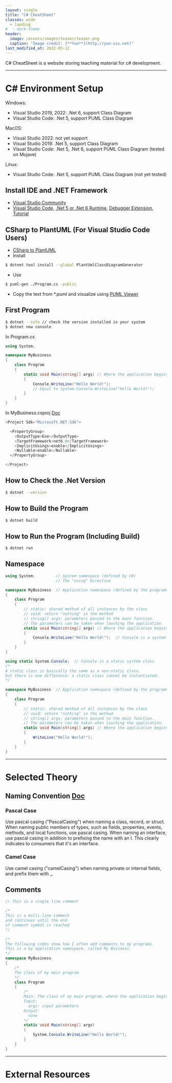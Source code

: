 ```yaml
---
layout: single
title: "C# CheatSheet"
classes: wide
  - landing
#  - dark-theme
header:
  image: /assets/images/teaser/teaser.png
  caption: "Image credit: [**Yun**](http://yun-vis.net)"
last_modified_at: 2022-03-12
---
```


C# CheatSheet is a website storing teaching material for c# development.

---
# C# Environment Setup

Windows:
  * Visual Studio 2019, 2022: .Net 6, support Class Diagram
  * Visual Studio Code: .Net 5, support PUML Class Diagram

MacOS:
  * Visual Studio 2022: not yet support
  * Visual Studio 2019: .Net 5, support Class Diagram
  * Visual Studio Code: .Net 5, .Net 6, support PUML Class Diagram (tested on Mojave)

Linux:
  * Visual Studio Code: .Net 5, support PUML Class Diagram (not yet tested)

## Install IDE and .NET Framework

  * [Visual Studio Community](https://visualstudio.microsoft.com/vs/community/)
  * [Visual Studio Code](https://code.visualstudio.com), [.Net 5 or .Net 6 Runtime](https://dotnet.microsoft.com/en-us/download/visual-studio-sdks), [Debugger Extension](https://marketplace.visualstudio.com/items?itemName=ms-dotnettools.csharp), [Tutorial](https://www.c-sharpcorner.com/article/how-to-setup-visual-studio-code-for-c-sharp-10-and-net-6-0/)

## CSharp to PlantUML (For Visual Studio Code Users)

  * [CSharp to PlantUML](https://github.com/pierre3/PlantUmlClassDiagramGenerator)
  * Install
  ```bash
  $ dotnet tool install --global PlantUmlClassDiagramGenerator
  ```
  * Use
  ```bash
  $ puml-gen ./Program.cs -public
  ```
  * Copy the text from *.puml and visualize using [PUML Viewer](https://www.planttext.com)


## First Program

```bash
$ dotnet --info // check the version installed in your system
$ dotnet new console
```

In Program.cs
```csharp
using System;

namespace MyBusiness
{
    class Program
    {
        static void Main(string[] args) // Where the application begins
        {
            Console.WriteLine("Hello World!");
            // Equal to System.Console.WriteLine("Hello World!");
        }
    }
}
```

In MyBusiness.csproj [Doc](https://docs.microsoft.com/en-us/aspnet/web-forms/overview/deployment/web-deployment-in-the-enterprise/understanding-the-project-file)
```csharp
<Project Sdk="Microsoft.NET.Sdk">

  <PropertyGroup>
    <OutputType>Exe</OutputType>
    <TargetFramework>net6.0</TargetFramework>
    <ImplicitUsings>enable</ImplicitUsings>
    <Nullable>enable</Nullable>
  </PropertyGroup>

</Project>
```


## How to Check the .Net Version

```bash
$ dotnet --version
```

## How to Build the Program

```bash
$ dotnet build
```

## How to Run the Program (Including Build)

```bash
$ dotnet run
```

## Namespace
```csharp
using System;         // System namespace (defined by C#)
                      // The "using" Directive

namespace MyBusiness  // Application namespace (defined by the programmer)
{
    class Program
    {
        // static: shared method of all instances by the class
        // void: return "nothing" in the method
        // string[] args: parameters passed to the main function.
        // The parameters can be taken when lauching the application.
        static void Main(string[] args) // Where the application begins
        {
            Console.WriteLine("Hello World!");  // Console is a system class
        }
    }
}
```

```csharp
using static System.Console;  // Console is a static system class
/*
A static class is basically the same as a non-static class,
but there is one difference: a static class cannot be instantiated.
*/

namespace MyBusiness  // Application namespace (defined by the programmer)
{
    class Program
    {
        // static: shared method of all instances by the class
        // void: return "nothing" in the method
        // string[] args: parameters passed to the main function.
        // The parameters can be taken when lauching the application.
        static void Main(string[] args) // Where the application begins
        {
            WriteLine("Hello World!");
        }
    }
}
```

---
# Selected Theory

## Naming Convention [Doc](https://docs.microsoft.com/en-us/dotnet/csharp/fundamentals/coding-style/coding-conventions)

### Pascal Case
Use pascal casing ("PascalCasing") when naming a class, record, or struct. When naming public members of types, such as fields, properties, events, methods, and local functions, use pascal casing. When naming an interface, use pascal casing in addition to prefixing the name with an I. This clearly indicates to consumers that it's an interface.

### Camel Case
Use camel casing ("camelCasing") when naming private or internal fields, and prefix them with _.

## Comments
```csharp
// This is a single line comment

/*
This is a multi-line comment
and continues until the end
of comment symbol is reached
*/

/*
The following codes show how I often add comments to my programs.
This is a my application namespace, called My Business.
*/
namespace MyBusiness
{
    /*
    The class of my main program
    */
    class Program
    {
        /*
        Main: The class of my main program, where the application begins.
        Input:
          args: input parameters
        Output:
          none
        */
        static void Main(string[] args)
        {
            System.Console.WriteLine("Hello World!");
        }
    }
}
```

---
# External Resources
